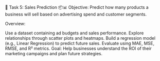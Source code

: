 📌 Task 5: Sales Prediction 📦📊
Objective:
Predict how many products a business will sell based on advertising spend and customer segments.

Overview:

Use a dataset containing ad budgets and sales performance.
Explore relationships through scatter plots and heatmaps.
Build a regression model (e.g., Linear Regression) to predict future sales.
Evaluate using MAE, MSE, RMSE, and R² metrics.
Goal:
Help businesses understand the ROI of their marketing campaigns and plan future strategies.
